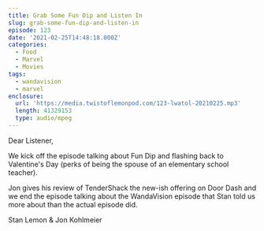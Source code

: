 ```yaml
---
title: Grab Some Fun Dip and Listen In
slug: grab-some-fun-dip-and-listen-in
episode: 123
date: '2021-02-25T14:48:18.000Z'
categories:
  - Food
  - Marvel
  - Movies
tags:
  - wandavision
  - marvel
enclosure:
  url: 'https://media.twistoflemonpod.com/123-lwatol-20210225.mp3'
  length: 41329153
  type: audio/mpeg
---
```


Dear Listener,

We kick off the episode talking about Fun Dip and flashing back to Valentine's Day (perks of being the spouse of an elementary school teacher).

Jon gives his review of TenderShack the new-ish offering on Door Dash and we end the episode talking about the WandaVision episode that Stan told us more about than the actual episode did.

Stan Lemon & Jon Kohlmeier
